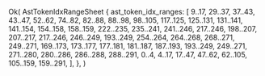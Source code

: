 Ok(
    AstTokenIdxRangeSheet {
        ast_token_idx_ranges: [
            9..17,
            29..37,
            37..43,
            43..47,
            52..62,
            74..82,
            82..88,
            88..98,
            98..105,
            117..125,
            125..131,
            131..141,
            141..154,
            154..158,
            158..159,
            222..235,
            235..241,
            241..246,
            217..246,
            198..207,
            207..217,
            217..246,
            246..249,
            193..249,
            254..264,
            264..268,
            268..271,
            249..271,
            169..173,
            173..177,
            177..181,
            181..187,
            187..193,
            193..249,
            249..271,
            271..280,
            280..286,
            286..288,
            288..291,
            0..4,
            4..17,
            17..47,
            47..62,
            62..105,
            105..159,
            159..291,
        ],
    },
)